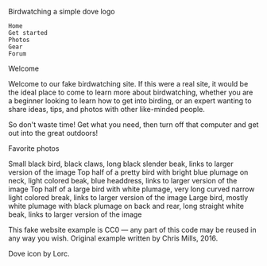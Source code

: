 
Birdwatching
a simple dove logo

    Home
    Get started
    Photos
    Gear
    Forum

Welcome

Welcome to our fake birdwatching site. If this were a real site, it would be the ideal place to come to learn more about birdwatching, whether you are a beginner looking to learn how to get into birding, or an expert wanting to share ideas, tips, and photos with other like-minded people.

So don't waste time! Get what you need, then turn off that computer and get out into the great outdoors!

Favorite photos

Small black bird, black claws, long black slender beak, links to larger version of the image Top half of a pretty bird with bright blue plumage on neck, light colored beak, blue headdress, links to larger version of the image Top half of a large bird with white plumage, very long curved narrow light colored break, links to larger version of the image Large bird, mostly white plumage with black plumage on back and rear, long straight white beak, links to larger version of the image

This fake website example is CC0 — any part of this code may be reused in any way you wish. Original example written by Chris Mills, 2016.

Dove icon by Lorc.
